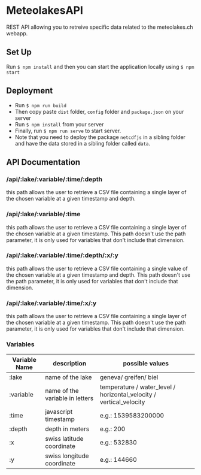 # MeteolakesAPI

REST API allowing you to retreive specific data related to the meteolakes.ch webapp.

## Set Up

Run `$ npm install` and then you can start the application locally using `$ npm start `

## Deployment

* Run `$ npm run build`
* Then copy paste `dist` folder, `config` folder and `package.json` on your server
* Run `$ npm install` from your server
* Finally, run `$ npm run serve` to start server.
* Note that you need to deploy the package `netcdfjs` in a sibling folder and have the data stored in a sibling folder called `data`.

## API Documentation

### /api/:lake/:variable/:time/:depth
this path allows the user to retrieve a CSV file containing a single layer of the chosen variable at a given timestamp and depth.  

### /api/:lake/:variable/:time
this path allows the user to retrieve a CSV file containing a single layer of the chosen variable at a given timestamp. This path doesn't use the path parameter, it is only used for variables that don't include that dimension.  

### /api/:lake/:variable/:time/:depth/:x/:y
this path allows the user to retrieve a CSV file containing a single value of the chosen variable at a given timestamp and depth. This path doesn't use the path parameter, it is only used for variables that don't include that dimension.  

### /api/:lake/:variable/:time/:x/:y
this path allows the user to retrieve a CSV file containing a single layer of the chosen variable at a given timestamp. This path doesn't use the path parameter, it is only used for variables that don't include that dimension.  

### Variables
| Variable Name | description                     | possible values                                                     |
| ------------- | ------------------------------- | ------------------------------------------------------------------- |
| :lake         | name of the lake                | geneva/ greifen/ biel                                               |
| :variable     | name of the variable in letters | temperature / water_level / horizontal_velocity / vertical_velocity |
| :time         | javascript timestamp            | e.g.: 1539583200000                                                 |
| :depth        | depth in meters                 | e.g.: 200                                                           |
| :x            | swiss latitude coordinate       | e.g.: 532830                                                        |
| :y            | swiss longitude coordinate      | e.g.: 144660                                                        |